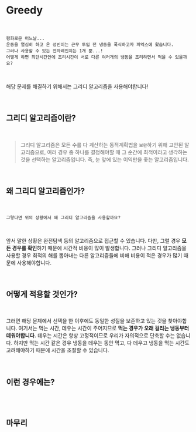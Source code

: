 Greedy
======

<Br>

    평화로운 어느날...
    운동을 열심히 하고 온 성빈이는 근무 투입 전 냉동을 폭식하고자 피엑스에 왔습니다.
    그러나 사용할 수 있는 전자레인지는 1개 뿐...!
    어떻게 하면 최단시간안에 조리시간이 서로 다른 여러개의 냉동을 조리하면서 먹을 수 있을까요?

<Br>

해당 문제를 해결하기 위해서는 그리디 알고리즘을 사용해야합니다!

<Br>

## 그리디 알고리즘이란?

<Br>

> 그리디 알고리즘은 모든 수를 다 계산하는 동적계획법을 `보완`하기 위해 고안된 알고리즘으로, 
여러 경우 중 하나를 결정해야할 때 그 순간에 최적이라고 생각하는 것을 선택하는 알고리즘입니다. 
> 즉, 눈 앞에 있는 이익만을 좇는 알고리즘입니다.

<Br>

## 왜 그리디 알고리즘인가?

<Br>

    그렇다면 위의 상황에서 왜 그리디 알고리즘을 사용할까요?

<Br>

앞서 말한 상황은 완전탐색 등의 알고리즘으로 접근할 수 있습니다. 다만, 그럴 경우
<strong>모든 경우를 확인</strong>하기 때문에 시간적 비용이 많이 발생합니다.
그러나 그리디 알고리즘을 사용할 경우 최적의 해를 뽑아내는 다른 알고리즘들에 비해 비용이 적은 경우가 많기 때문에 사용해야합니다.

<Br>

## 어떻게 적용할 것인가?

<Br>

그러면 해당 문제에서 선택을 한 이후에도 동일한 성질을 보존하고 있는 것을 찾아야합니다. 
여기서는 먹는 시간, 데우는 시간이 주어지므로 <strong>먹는 경우가 오래 걸리는 냉동부터 데워야합니다.</strong>
데우는 시간은 항상 고정적이므로 우리가 자의적으로 단축할 수는 없습니다.
하지만 먹는 시간 같은 경우 냉동을 데우는 동안 먹고, 다 데우고 냉동을 먹는 시간도 고려해야하기 때문에 시간을 조절할 수 있습니다.

<Br>

## 이런 경우에는?

<Br>

<Br>

## 마무리

<Br>